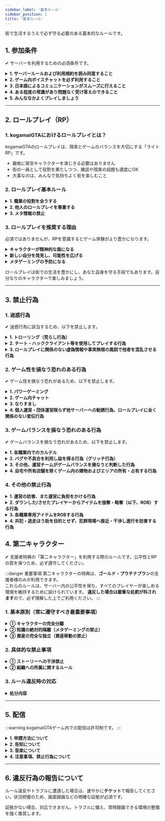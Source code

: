 ```yaml
---
sidebar_label: '基本ルール'
sidebar_position: 1
title: '基本ルール'
---
```


街で生活するうえで必ず守る必要のある基本的なルールです。

## 1. 参加条件
✔ サーバーを利用するための必須条件です。

<details>
<summary><strong>1. サーバールールおよび利用規約を読み同意すること</strong></summary>
<div>
サーバールールと利用規約は、プレイヤー間の共通マナーを示す最低限のガイドラインです。必ず読み、理解し、同意してください。すべてを細かく網羅しているわけではありません。記載がない部分は各自のマナーとモラルで補ってください。
</div>
</details>

<details>
<summary><strong>2. ゲーム内ボイスチャットを必ず利用すること</strong></summary>
<div>
テキストチャットやゲーム外通話は原則禁止です。ゲーム内ボイスチャットで他プレイヤーとコミュニケーションできることが必須です。
</div>
</details>

<details>
<summary><strong>3. 日本語によるコミュニケーションがスムーズに行えること</strong></summary>
<div>
サーバーの主要言語は日本語です。日本語でスムーズに意思疎通できることが必要です。
</div>
</details>

<details>
<summary><strong>4. ある程度の常識があり問題なく受け答えのできること</strong></summary>
<div>
常識を欠いたり、意思疎通ができないロールプレイは認められません。
</div>
</details>

<details>
<summary><strong>5. みんななかよくプレイしましょう</strong></summary>
<div>
kogamaiGTAは運営とプレイヤーで創るコミュニティです。すべての参加者が安心して楽しめるよう、お互いを尊重し、思いやりを持って行動してください。
</div>
</details>

---

## 2. ロールプレイ（RP）
### 1. kogamaiGTAにおけるロールプレイとは？

kogamaiGTAのロールプレイは、現実とゲームのバランスを大切にする「ライトRP」です。

- 厳格に架空キャラクターを演じきる必要はありません
- 街の一員として役割を果たしつつ、雑談や現実の話題も適度にOK
- 大事なのは、みんなで気持ちよく街を楽しむこと

### 2. ロールプレイ基本ルール
<details>
<summary><strong>1. 職業の役割を全うする</strong></summary>
<div>
職業に就いている場合、その職責を放棄する言動は認められません。
</div>
</details>

<details>
<summary><strong>2. 他人のロールプレイを尊重する</strong></summary>
<div>
自分の理想のRPを他人に強要してはいけません。
</div>
</details>

<details>
<summary><strong>3. メタ情報の禁止</strong></summary>
<div>
配信・SNSなどゲーム外で得た情報をゲーム内の行動に使って有利を得ることは禁止です。
</div>
</details>

### 3. ロールプレイを推奨する理由
必須ではありませんが、RPを意識するとゲーム体験がより豊かになります。
<details>
<summary><strong>キャラクターが精神的な盾になる</strong></summary>
<div>
ゲーム内で予期せぬトラブルや気まずい状況に陥った際、「これはあくまでキャラクターとしての行動だ」と一線を引くことができます。これにより、プレイヤー自身の精神的な負担を軽減し、より安心して街での生活に没頭できるようになります。
</div>
</details>

<details>
<summary><strong>新しい自分を発見し、可能性を広げる</strong></summary>
<div>
キャラクターになりきることで、普段の自分では言えないようなセリフを言ってみたり、できないような大胆な行動に挑戦したりできます。今まで知らなかった自分の新たな一面を発見し、コミュニケーションの幅を広げるきっかけにもなります。
</div>
</details>

<details>
<summary><strong>メタゲーミングの予防になる</strong></summary>
<div>
キャラクターとして一貫した思考・行動を保つと、無意識のメタ利用を避けやすくなります。健全なプレイ環境維持にも有効です。
</div>
</details>

ロールプレイは街での生活を豊かにし、あなた自身を守る手段でもあります。自分なりのキャラクターで楽しみましょう。

---

## 3. 禁止行為

### 1. 迷惑行為
✔ 迷惑行為に該当するため、以下を禁止します。

<details>
<summary><strong>1. トローリング（荒らし行為）</strong></summary>
<div>
他プレイヤーの快適なプレイを妨げたり、不快にさせる行為は禁じます。無意味な殺害、車両破壊、オブジェクトの乱設置等を含みます。
</div>
</details>

<details>
<summary><strong>2. チート・ハッククライアント等を使用してプレイする行為</strong></summary>
<div>
戦闘などで有利になる、または他プレイヤーやサーバーに不利益を与えるMOD/外部ツールの使用やゲームファイル改変は禁止です。最初の違反でも永久BANとなる場合があります。違反情報は第三者に収集・公表されることがあります。
</div>
</details>

<details>
<summary><strong>3. ロールプレイに関係のない虚偽情報や事実無根の風説で他者を混乱させる行為</strong></summary>
<div>
ゲーム内外を問わず、他者や運営・組織に対する虚偽情報の拡散（デマ・風説の流布等）でコミュニティを混乱させる行為を禁じます。SNSや配信等も含みます。
</div>
</details>

### 2. ゲーム性を損なう恐れのある行為
✔ ゲーム性を損なう恐れがあるため、以下を禁止します。

<details>
<summary><strong>1. パワーゲーミング</strong></summary>
<div>
パワーゲーミング（Powergaming）は、ゲームの仕組みや知識を自分にだけ有利に使い、一方的に物語を進めてしまう行為です。kogamaiGTAは「みんなで楽しむライトRP」。誰かが勝つのではなく、全員が物語を楽しめることを重視します。

#### 具体例

##### 1. 非現実的なキャラクター設定
街の住人として自然なロールプレイを楽しむため、物語バランスを崩す設定は避けてください。

- 世界観に合わない神や不死身などの設定
- 超能力や超人的な力で他者を圧倒する設定
- 命の危機で恐怖や痛みを一切感じない不自然な演技
- 「全てを知っている」など、一方的優位を取る過剰設定

##### 2. メタゲーミング（Metagaming）
キャラクターとして知り得ない情報をゲーム内で利用する行為は禁止です。

- 配信やSNSで知った位置・状況情報を行動に利用
- 別キャラクターで得た情報を現在のキャラで利用
- ルール知識を悪用し、相手の行動を制限したり展開を有利に進める

##### 3. 強制的なロールプレイ（Forced RP）
RPは相手とのコミュニケーションです。一方的な展開の強要は禁止です。

- 同意なく誘拐・恋愛・敵対などのストーリーを決めて従わせる
- 明確に拒否されている特定のRPを続行・強要する

##### 4. 不利回避のためのシステム利用
不利な状況から逃れる目的でシステムを意図的に使う行為は禁止です。

- 強制ログアウト（不利回避目的の意図的離脱）
  - 例外: クラッシュ等で切断された場合は証拠（クラッシュログ等）を確保し、直ちに再ログインしてください。意図しない切断でも違反判定される場合があります。
- 意図的リスポーン（状況リセット目的のリスポーン／自殺）
  - 誤操作でリスポーンした場合は病院前で待機し、合流後にRPを再開してください。

##### 5. 仕様・バグの悪用
仕様やバグを悪用し、現実では不可能な行動で有利を得る行為は禁止です。

- 三人称視点を不自然に使って壁の向こうや死角を覗く
- アニメーションキャンセルやエモート悪用による壁抜け

:::tip 基本原則
迷ったら「相手を不快にさせないか？」「みんながこの状況を楽しめるか？」の2点で考えてください。
:::
</div>
</details>

<details>
<summary><strong>2. ゲーム内チャット</strong></summary>
<div>
運営の緊急対応要請時、または運営が認めた場合を除き、ゲーム内チャットの使用を禁止します。
</div>
</details>

<details>
<summary><strong>3. なりすまし</strong></summary>
<div>
以下のなりすまし行為を禁止します。

- 実在の人物、団体、企業などになりすます行為
- ゲーム内の団体や組織になりすます行為
- 他のプレイヤーになりすます行為（他人を害さず本人の許可があれば可）
</div>
</details>

<details>
<summary><strong>4. 個人運営・団体運営限らず他サーバーへの勧誘行為、ロールプレイに全く関係のない宣伝行為</strong></summary>
<div>
ゲーム内外を問わず、当サーバーと無関係なサーバー・コミュニティ等への勧誘、ならびにRPと無関係な宣伝行為を禁止します。運営が明示的に許可した場合のみ例外です。
</div>
</details>

### 3. ゲームバランスを損なう恐れのある行為
✔ ゲームバランスを損なう恐れがあるため、以下を禁止します。

<details>
<summary><strong>1. 各職業内でのカルテル</strong></summary>
<div>
カルテルとは、本来は個々に決めるべき価格や数量を、同職同士で連絡を取り合い共同で取り決め、他プレイヤーに不当価格で販売する行為です。
</div>
</details>

<details>
<summary><strong>2. バグや不具合を利用し益を得る行為（グリッチ行為）</strong></summary>
<div>
バグや不具合を発見した場合は、直ちに運営チームに報告してください。以下の行為はグリッチに該当します。

- 包帯を巻きながら攻撃する行為
- 護送を自ら抜け出す行為
- ダウン後の護送中、意図せず護送が外れた際に逃走する行為（やむを得ずリスポーンした場合は護送者へ連絡し、病院からシーン再開してください）
- 銀行強盗を同時に発生させ報酬を獲得する行為
</div>
</details>

<details>
<summary><strong>3. その他、運営チームがゲームバランスを損なうと判断した行為</strong></summary>
<div>
判断に迷う場合や不明点は運営チームにお問い合わせください。
</div>
</details>

<details>
<summary><strong>4. 自宅や所有店舗を除くゲーム内の建物およびエリアの所有・占有する行為</strong></summary>
<div>
自宅とは、ハウジングシステムで購入した家を指します。
</div>
</details>

### 4. その他の禁止行為

<details>
<summary><strong>1. 運営の妨害、また運営に負担をかける行為</strong></summary>
<div>
運営チームに過度な要望や過剰な要求を強要する行為を禁止します。運営もサーバー内でプレイヤーとして活動しています。運営役職名が付いていないキャラクターへの要望や質問は極力控えてください。
</div>
</details>

<details>
<summary><strong>2. ダウンした/させたプレイヤーからアイテムを強奪・略奪（以下、ROB）する行為</strong></summary>
<div>
警察官の身体検査は例外です。なお、警察官および救急隊からのROBは、生存・ダウンを問わず一切禁止です。ギャング間のROBはギャングルールに準じます。
</div>
</details>

<details>
<summary><strong>3. 各職業専用アイテムをROBする行為</strong></summary>
<div>
各職業専用車両・航空機等の無許可運転や移動も含みます。また、警察/救急専用アイテムは<strong>政府支給品</strong>です。所持強奪は禁じます。

:::danger 政府支給品について
警察/救急を退職・解雇後に返却していない場合も同様に違反となります。
:::
</div>
</details>

<details>
<summary><strong>4. 共犯・逃走ほう助を目的とせず、犯罪現場へ接近・干渉し進行を妨害する行為</strong></summary>
<div>
犯罪現場に第三者が近づいた場合、警察官は警告します。従わない場合、実銃等で制圧される場合があります。状況により罰金等が発生します。
</div>
</details>

## 4. 第二キャラクター
✔ 支援者特典の「第二キャラクター」を利用する際のルールです。公平性とRPの質を保つため、必ず遵守してください。

:::danger 重要事項
第二キャラクターの特典は、**ゴールド・プラチナプラン**の支援者様のみが利用できます。<br/>
これらのルールは、サーバー内の公平性を保ち、すべてのプレイヤーが楽しめる環境を維持するために設けられています。
**違反した場合は厳重な処罰が科されます**ので、必ず理解した上でご利用ください。
:::

### 1. 基本原則（常に遵守すべき最重要事項）

<details>
<summary><strong>① キャラクターの完全分離</strong></summary>
<div>
各キャラクターは、名前・外見・性格・経歴・人間関係など、**すべて完全に独立した別人格**として扱ってください。

- 双子や親戚といった設定は可能ですが、それによって知識や資産が共有されることはありません
- キャラクター同士の関連性を設定した場合でも、ゲーム内での行動は完全に独立している必要があります
</div>
</details>

<details>
<summary><strong>② 知識の絶対的隔離（メタゲーミングの禁止）</strong></summary>
<div>
**キャラクターAが得た情報を、キャラクターBが使うことは固く禁止します。**

【具体例】キャラA（警察）がギャングの拠点情報を掴んでも、キャラB（別キャラ）がその情報を利用して襲撃したり、仲間に警告したりしてはいけません。

- OOC（Out of Character）情報（配信、Discord等）をIC（In Character）の行動判断に利用することは禁止
- 他プレイヤーの配信を見て得た情報を自分のキャラクターが知らない情報として使用することも禁止
</div>
</details>

<details>
<summary><strong>③ 資産の完全な独立（資産移動の禁止）</strong></summary>
<div>
**金銭・車両・不動産・アイテム等、あらゆる資産のキャラ間移動は絶対に禁止**です。

禁止される行為：
- 直接の手渡し
- 第三者を介した移動
- デッドドロップ（隠し場所に置いて別キャラで回収）
- その他あらゆる形態の資産移動
</div>
</details>

### 2. 具体的な禁止事項

<details>
<summary><strong>① ストーリーへの干渉禁止</strong></summary>
<div>
**育成・ブースティングの禁止**：一方のキャラが他方のキャラに不当な利益供与を行うことはできません。

**代理復讐・問題解決の禁止**：キャラAの不利益をキャラBが解決する行為は禁止です。

**自己キャラ同士の協力・敵対の禁止**：自分のキャラ同士で意図的にチームを組んだり共謀したりできません。
</div>
</details>

<details>
<summary><strong>② 組織への所属に関するルール</strong></summary>
<div>
- 深刻な利益相反を生む可能性のある役割に同時に就くことは、運営の判断により制限または禁止される場合があります
- 派閥の機密情報を他のキャラクターに漏洩することは厳禁です
- 敵対する組織に同時に所属することは原則として禁止されています
</div>
</details>

### 3. ルール違反時の対応

<details>
<summary><strong>処分内容</strong></summary>
<div>
上記のルールに違反した場合、以下のような処分が科されます：

- **警告** — 軽微な違反の場合
- **キャラクターの一時的利用停止** — 中程度の違反の場合
- **キャラクターの永久利用停止** — 重大な違反の場合
- **アカウント全体のサーバー利用禁止** — 悪質・反復的な違反の場合

:::warning 注意
違反行為は運営チームによって常時監視されており、発見次第厳正に対処されます。
:::
</div>
</details>

---

## 5. 配信
:::warning
kogamaiGTAゲーム内での配信は許可制です。
:::

<details>
<summary><strong>1. 申請方法について</strong></summary>
<div>
配信を希望する方は、kogamaiGTAサポートで「その他の内容に関するお問い合わせ」を選び、チャンネルURL等の配信先情報を記載して申請してください。内容確認後、配信者ロールを付与します。
</div>
</details>

<details>
<summary><strong>2. 告知について</strong></summary>
<div>
配信時は配信告知チャンネル（🔔｜配信告知）で、キャラクター名とともに配信する旨を告知してください。
</div>
</details>

<details>
<summary><strong>3. 音楽について</strong></summary>
<div>
ゲーム内スマートフォン等でYouTubeの音楽を流せますが、配信に乗ると著作権侵害の恐れがあります。音楽が聞こえない設定を推奨します。チャットで「/streamermode」を入力するとスマホの音楽をミュートできます（再入力で解除）。
</div>
</details>

<details>
<summary><strong>4. 注意事項、禁止行為について</strong></summary>
<div>
ゴースティングに注意し、発見時は運営へ報告してください。コメント欄やチャットはメタ化しないよう配信者が責任を持って管理してください。ゲーム内で得られない情報を配信に載せることは禁止です。
</div>
</details>

---

## 6. 違反行為の報告について
ルール違反やトラブルに遭遇した場合は、速やかに<strong>チケット</strong>で報告してください。状況把握のため、画面録画などの明確な証拠が必須です。

証拠がない場合、対応できません。トラブルに備え、常時録画できる環境の整備を強く推奨します。


